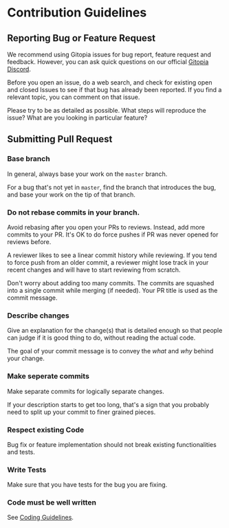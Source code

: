 # Contribution Guidelines

## Reporting Bug or Feature Request

We recommend using Gitopia issues for bug report, feature request and feedback. However, you can ask quick questions on our official [Gitopia Discord](https://discord.gg/mVpQVW3vKE).

Before you open an issue, do a web search, and check for existing open and closed Issues to see if that bug has already been reported. If you find a relevant topic, you can comment on that issue.

Please try to be as detailed as possible. What steps will reproduce the issue? What are you looking in particular feature?

## Submitting Pull Request

### Base branch

In general, always base your work on the `master` branch.

For a bug that's not yet in `master`, find the branch that introduces the bug, and base your work on the tip of that branch.

### Do not rebase commits in your branch. 

Avoid rebasing after you open your PRs to reviews. Instead, add more commits to your PR. It's OK to do force pushes if PR was never opened for reviews before.

A reviewer likes to see a linear commit history while reviewing. If you tend to force push from an older commit, a reviewer might lose track in your recent changes and will have to start reviewing from scratch.

Don't worry about adding too many commits. The commits are squashed into a single commit while merging (if needed). Your PR title is used as the commit message.

### Describe changes

Give an explanation for the change(s) that is detailed enough so that people can judge if it is good thing to do, without reading the actual code. 

The goal of your commit message is to convey the _what_ and _why_ behind your change.

### Make seperate commits

Make separate commits for logically separate changes. 

If your description starts to get too long, that's a sign that you probably need to split up your commit to finer grained pieces.

### Respect existing Code

Bug fix or feature implementation should not break existing functionalities and tests.

### Write Tests

Make sure that you have tests for the bug you are fixing. 

### Code must be well written

See [Coding Guidelines](CodingGuidelines.md).
